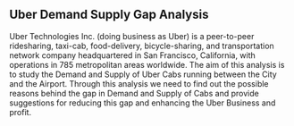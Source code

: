 ## Uber Demand Supply Gap Analysis
Uber Technologies Inc. (doing business as Uber) is a peer-to-peer ridesharing, taxi-cab, food-delivery, bicycle-sharing, and transportation network company headquartered in San Francisco, California, with operations in 785 metropolitan areas worldwide. The aim of this analysis is to study the Demand and Supply of Uber Cabs running between the City and the Airport. Through this analysis we need to find out the possible reasons behind the gap in Demand and Supply of Cabs and provide suggestions for reducing this gap and enhancing the Uber Business and profit.
